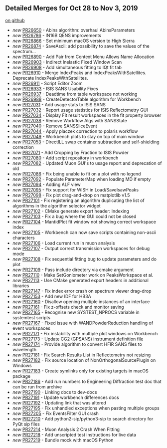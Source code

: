 

Detailed Merges for Oct 28 to Nov 3, 2019
-----------------------------------------
[on github](https://github.com/mantidproject/mantid/pulls?q=is%3Apr+merged%3A2019-10-29..2019-11-03)

* *new* [PR26650](https://github.com/mantidproject/mantid/pull/26650) - Abins algorithm: overhaul AbinsParameters
* *new* [PR26786](https://github.com/mantidproject/mantid/pull/26786) - IN16B QENS improvements
* *new* [PR26866](https://github.com/mantidproject/mantid/pull/26866) - Set minimum macOS version to High Sierra
* *new* [PR26874](https://github.com/mantidproject/mantid/pull/26874) - SaveAscii: add possibility to save the values of the spectrum…
* *new* [PR26890](https://github.com/mantidproject/mantid/pull/26890) - Add Pair from Context Menu Allows Name Allocation
* *new* [PR26903](https://github.com/mantidproject/mantid/pull/26903) - Indirect Inelastic Fixed Window Scan
* *new* [PR26908](https://github.com/mantidproject/mantid/pull/26908) - Add simultaneous fitting to IQt fit tab
* *new* [PR26910](https://github.com/mantidproject/mantid/pull/26910) - Merge IndexPeaks and IndexPeaksWithSatellites. Deprecate IndexPeaksWithSatellites.
* *new* [PR26911](https://github.com/mantidproject/mantid/pull/26911) - Script Editor Zoom
* *new* [PR26933](https://github.com/mantidproject/mantid/pull/26933) - ISIS SANS Usability Fixes
* *new* [PR26937](https://github.com/mantidproject/mantid/pull/26937) - Deadtime from table workspace not working
* *new* [PR26988](https://github.com/mantidproject/mantid/pull/26988) - CreateDetectorTable algorithm for Workbench
* *new* [PR27031](https://github.com/mantidproject/mantid/pull/27031) - Add usage stats to ISIS SANS
* *new* [PR27032](https://github.com/mantidproject/mantid/pull/27032) - Report usage statistics for ISIS Reflectometry GUI
* *new* [PR27034](https://github.com/mantidproject/mantid/pull/27034) - Display Fit result workspaces in the fit property browser
* *new* [PR27038](https://github.com/mantidproject/mantid/pull/27038) - Remove Workflow Algs with SANSState
* *new* [PR27040](https://github.com/mantidproject/mantid/pull/27040) - Remove SANSSliceEvent
* *new* [PR27044](https://github.com/mantidproject/mantid/pull/27044) - Apply placzek correction to polaris workflow
* *new* [PR27049](https://github.com/mantidproject/mantid/pull/27049) - Workbench plots to stay on top of main window
* *new* [PR27053](https://github.com/mantidproject/mantid/pull/27053) - DirectILL swap container subtraction and self-shielding correction
* *new* [PR27071](https://github.com/mantidproject/mantid/pull/27071) - Add Cropping by Fraction to ISIS Powder
* *new* [PR27080](https://github.com/mantidproject/mantid/pull/27080) - Add script repository in workbench
* *new* [PR27082](https://github.com/mantidproject/mantid/pull/27082) - Updated Muon GUI's to usage report and deprecation of old
* *new* [PR27086](https://github.com/mantidproject/mantid/pull/27086) - Fix being unable to fit on a plot with no legend
* *new* [PR27092](https://github.com/mantidproject/mantid/pull/27092) - Populate ParameterMap when loading MD if empty
* *new* [PR27094](https://github.com/mantidproject/mantid/pull/27094) - Adding ALF view
* *new* [PR27095](https://github.com/mantidproject/mantid/pull/27095) - Fix support for WISH in Load/SaveIsawPeaks
* *new* [PR27098](https://github.com/mantidproject/mantid/pull/27098) - Fix plot drag-and-drop on matplotlib v1.5
* *new* [PR27101](https://github.com/mantidproject/mantid/pull/27101) - Fix registering an algorithm duplicating the list of algorithms in the algorithm selector widget
* *new* [PR27102](https://github.com/mantidproject/mantid/pull/27102) - CMake generate export header: Indexing
* *new* [PR27103](https://github.com/mantidproject/mantid/pull/27103) - Fix a bug where the GUI could not be closed
* *new* [PR27104](https://github.com/mantidproject/mantid/pull/27104) - MantidPlot fit window not showing correct workspace index
* *new* [PR27105](https://github.com/mantidproject/mantid/pull/27105) - Workbench can now save scripts containing non-ascii characters
* *new* [PR27106](https://github.com/mantidproject/mantid/pull/27106) - Load current run in muon analysis
* *new* [PR27107](https://github.com/mantidproject/mantid/pull/27107) - Output correct transmission workspaces for debug mode
* *new* [PR27108](https://github.com/mantidproject/mantid/pull/27108) - Fix sequential fitting bug to update parameters and do plot
* *new* [PR27109](https://github.com/mantidproject/mantid/pull/27109) - Pass include directory via cmake argument
* *new* [PR27110](https://github.com/mantidproject/mantid/pull/27110) - Make SetGoniometer work on PeaksWorkspace et al.
* *new* [PR27113](https://github.com/mantidproject/mantid/pull/27113) - Use CMake generated export headers in additional libraries
* *new* [PR27147](https://github.com/mantidproject/mantid/pull/27147) - Fix index error crash on spectrum viewer drag-drop
* *new* [PR27153](https://github.com/mantidproject/mantid/pull/27153) - Add new IDF for HB3A
* *new* [PR27160](https://github.com/mantidproject/mantid/pull/27160) - Disallow opening multiple instances of an interface
* *new* [PR27161](https://github.com/mantidproject/mantid/pull/27161) - Fix z-offsets check and monitor saving
* *new* [PR27165](https://github.com/mantidproject/mantid/pull/27165) - Recognise new SYSTEST_NPROCS variable in systemtest scripts
* *new* [PR27167](https://github.com/mantidproject/mantid/pull/27167) - Fixed issue with WANDPowderReduction handling of event workspaces
* *new* [PR27171](https://github.com/mantidproject/mantid/pull/27171) - Fix instability with multiple plot windows on Workbench
* *new* [PR27173](https://github.com/mantidproject/mantid/pull/27173) - Update CG2 (GPSANS) instrument definition file
* *new* [PR27174](https://github.com/mantidproject/mantid/pull/27174) - Provide algorithm to convert HFIR SANS files to wavelength
* *new* [PR27181](https://github.com/mantidproject/mantid/pull/27181) - Fix Search Results List in Reflectometry not resizing
* *new* [PR27182](https://github.com/mantidproject/mantid/pull/27182) - Fix source location of NonOrthogonalSourcePlugin on Windows
* *new* [PR27183](https://github.com/mantidproject/mantid/pull/27183) - Create symlinks only for existing targets in macOS package
* *new* [PR27186](https://github.com/mantidproject/mantid/pull/27186) - Add run numbers to Engineering Diffraction test doc that can be run from archive
* *new* [PR27190](https://github.com/mantidproject/mantid/pull/27190) - Linking docs to dev-docs
* *new* [PR27191](https://github.com/mantidproject/mantid/pull/27191) - Update workbench differences docs
* *new* [PR27192](https://github.com/mantidproject/mantid/pull/27192) - Updating link that was altered
* *new* [PR27195](https://github.com/mantidproject/mantid/pull/27195) - Fix unhandled exceptions when pasting multiple groups
* *new* [PR27205](https://github.com/mantidproject/mantid/pull/27205) - Fix EventsFilter GUI crash
* *new* [PR27210](https://github.com/mantidproject/mantid/pull/27210) - Add python2-sip/python3-sip to search directory for PyQt sip files
* *new* [PR27214](https://github.com/mantidproject/mantid/pull/27214) - Muon Analysis 2 Crash When Fitting
* *new* [PR27218](https://github.com/mantidproject/mantid/pull/27218) - Add unscripted test instructions for live data
* *new* [PR27219](https://github.com/mantidproject/mantid/pull/27219) - Bundle mock with macOS Python
